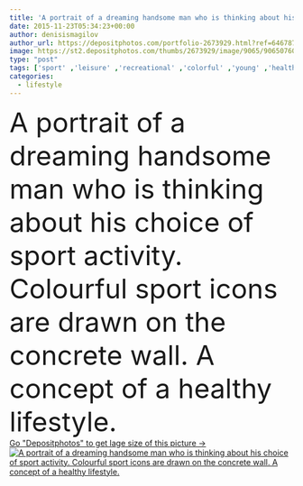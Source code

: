 ```yaml
---
title: 'A portrait of a dreaming handsome man who is thinking about his choice of sport activity. Colourful sport icons are drawn on the concrete wall. A concept of a healthy lifestyle.'
date: 2015-11-23T05:34:23+00:00
author: denisismagilov
author_url: https://depositphotos.com/portfolio-2673929.html?ref=64678756
image: https://st2.depositphotos.com/thumbs/2673929/image/9065/90650760/api_thumb_450.jpg?forcejpeg=true
type: "post"
tags: ['sport' ,'leisure' ,'recreational' ,'colorful' ,'young' ,'healthy' ,'food' ,'diet' ,'fruit' ,'man' ,'nutrition' ,'wall' ,'active' ,'lifestyle' ,'organic' ,'fit' ,'fitness' ,'pensive' ,'gym' ,'exercise' ,'thinking' ,'icons' ,'assorted' ,'serious' ,'basketball' ,'concrete' ,'handsome' ,'choice' ,'contemplation' ,'wellness' ,'thoughtful' ,'opportunity' ,'jogging' ,'benefits' ,'weightlifting' ,'badminton' ,'hand drawn' ,'pondering' ,'advantages' ,'head and shoulders' ,'man icon' ]
categories: 
  - lifestyle
---
```

<div aling="center">
            <font size="60"> A portrait of a dreaming handsome man who is thinking about his choice of sport activity. Colourful sport icons are drawn on the concrete wall. A concept of a healthy lifestyle.</font>   
</div>
<div>
    <a href='https://st2.depositphotos.com/thumbs/2673929/image/9065/90650760/api_thumb_450.jpg?forcejpeg=true?ref=64678756' target=_blank > Go "Depositphotos" to get lage size of this picture ->
        <img href='https://st2.depositphotos.com/thumbs/2673929/image/9065/90650760/api_thumb_450.jpg?forcejpeg=true?ref=64678756' src='https://st2.depositphotos.com/2673929/9065/i/950/depositphotos_90650760-stock-photo-a-portrait-of-a-dreaming.jpg?forcejpeg=true' alt='A portrait of a dreaming handsome man who is thinking about his choice of sport activity. Colourful sport icons are drawn on the concrete wall. A concept of a healthy lifestyle.' >
    </a>
</div>
